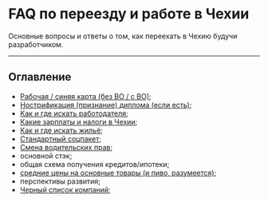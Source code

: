 # FAQ по переезду и работе в Чехии

Основные вопросы и ответы о том, как переехать в Чехию будучи разработчиком.

---

## Оглавление

- [Рабочая / синяя карта (без ВО / с ВО)](./visa.md);
- [Нострификация (признание) диплома (если есть)](./diploma.md);
- [Как и где искать работодателя](./employer.md);
- [Какие зарплаты и налоги в Чехии](./salary.md);
- [Как и где искать жильё](./rent.md);
- [Стандартный соцпакет](./benefits.md);
- [Смена водительских прав](./driverslicense.md);
- основной стэк;
- общая схема получения кредитов/ипотеки;
- [средние цены на основные товары (и пиво, разумеется)](./goods.md);
- перспективы развития;
- [Черный список компаний](./blacklist.md);
